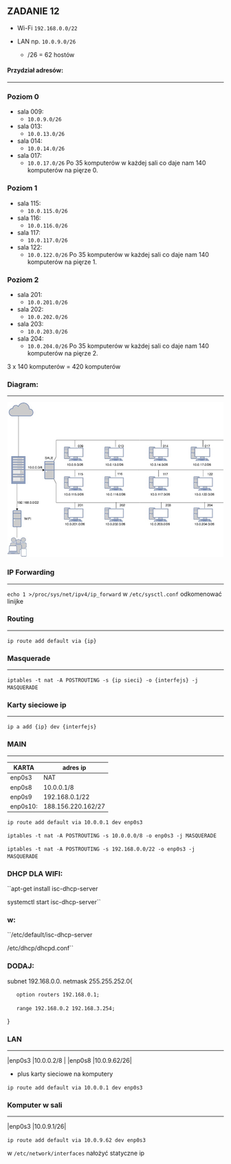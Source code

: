 
ZADANIE 12
--- 


* Wi-Fi ``192.168.0.0/22``


* LAN  np. ``10.0.9.0/26``
   * /26 = 62 hostów
  
  
#### Przydział adresów:
------
### Poziom 0
  * sala 009:
    *  ``10.0.9.0/26``
  * sala 013:
    *  ``10.0.13.0/26``
  * sala 014:
    *  ``10.0.14.0/26``
  * sala 017:
    *  ``10.0.17.0/26``
  Po 35 komputerów w każdej sali co daje nam 140 komputerów na pięrze 0.
    
### Poziom 1
  * sala 115:
    * ``10.0.115.0/26``
  * sala 116:
    * ``10.0.116.0/26``
  * sala 117:
    * ``10.0.117.0/26``
  * sala 122:
    * ``10.0.122.0/26``
  Po 35 komputerów w każdej sali co daje nam 140 komputerów na pięrze 1.    
    
### Poziom 2
  * sala 201:
    * ``10.0.201.0/26``
  * sala 202:
    * ``10.0.202.0/26``
  * sala 203:
    * ``10.0.203.0/26``
  * sala 204:
    * ``10.0.204.0/26``
  Po 35 komputerów w każdej sali co daje nam 140 komputerów na pięrze 2.
  
  3 x 140 komputerów  = 420 komputerów
  
  
  ### Diagram:
  ---
  ![diagram](siec.jpg)
  
  
  
### IP Forwarding
---
``echo 1 >/proc/sys/net/ipv4/ip_forward``
 w ``/etc/sysctl.conf`` odkomenować linijke

### Routing
---
``ip route add default via {ip}`` 

### Masquerade
---
``iptables -t nat -A POSTROUTING -s {ip sieci} -o {interfejs} -j MASQUERADE``
  
### Karty sieciowe ip
---
``ip a add {ip} dev {interfejs}`` 


### MAIN
---
|KARTA   |adres ip          |
|------- |----------------- | 
|enp0s3  |NAT               |
|enp0s8  |10.0.0.1/8        |
|enp0s9  |192.168.0.1/22    |
|enp0s10:|188.156.220.162/27|


``ip route add default via 10.0.0.1 dev enp0s3``



``iptables -t nat -A POSTROUTING -s 10.0.0.0/8 -o enp0s3 -j MASQUERADE``

``iptables -t nat -A POSTROUTING -s 192.168.0.0/22 -o enp0s3 -j MASQUERADE``


### DHCP DLA WIFI: 

``apt-get install isc-dhcp-server

  systemctl start isc-dhcp-server``


### w:

``/etc/default/isc-dhcp-server

/etc/dhcp/dhcpd.conf``

### DODAJ:

subnet 192.168.0.0. netmask 255.255.252.0{

       option routers 192.168.0.1;
       
       range 192.168.0.2 192.168.3.254;
       
}





### LAN
---


|enp0s3  |10.0.0.2/8  |
|enp0s8  |10.0.9.62/26|
+  plus karty sieciowe na komputery 

``ip route add default via 10.0.0.1 dev enp0s3``



### Komputer w sali 
---

|enp0s3  |10.0.9.1/26|

``ip route add default via 10.0.9.62 dev enp0s3``

w ``/etc/network/interfaces`` nałożyć statyczne ip


